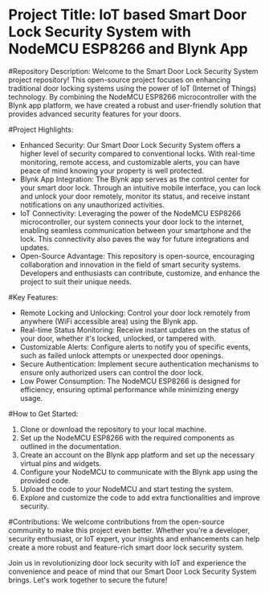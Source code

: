 # Project Title: IoT based Smart Door Lock Security System with NodeMCU ESP8266 and Blynk App

#Repository Description:
Welcome to the Smart Door Lock Security System project repository! This open-source project focuses on enhancing traditional door locking systems using the power of IoT (Internet of Things) technology. By combining the NodeMCU ESP8266 microcontroller with the Blynk app platform, we have created a robust and user-friendly solution that provides advanced security features for your doors.

#Project Highlights:
- Enhanced Security: Our Smart Door Lock Security System offers a higher level of security compared to conventional locks. With real-time monitoring, remote access, and customizable alerts, you can have peace of mind knowing your property is well protected.
- Blynk App Integration: The Blynk app serves as the control center for your smart door lock. Through an intuitive mobile interface, you can lock and unlock your door remotely, monitor its status, and receive instant notifications on any unauthorized activities.
-  IoT Connectivity: Leveraging the power of the NodeMCU ESP8266 microcontroller, our system connects your door lock to the internet, enabling seamless communication between your smartphone and the lock. This connectivity also paves the way for future integrations and updates.
-  Open-Source Advantage: This repository is open-source, encouraging collaboration and innovation in the field of smart security systems. Developers and enthusiasts can contribute, customize, and enhance the project to suit their unique needs.

#Key Features:
- Remote Locking and Unlocking: Control your door lock remotely from anywhere (WiFi accessible area) using the Blynk app.
- Real-time Status Monitoring: Receive instant updates on the status of your door, whether it's locked, unlocked, or tampered with.
- Customizable Alerts: Configure alerts to notify you of specific events, such as failed unlock attempts or unexpected door openings.
- Secure Authentication: Implement secure authentication mechanisms to ensure only authorized users can control the door lock.
- Low Power Consumption: The NodeMCU ESP8266 is designed for efficiency, ensuring optimal performance while minimizing energy usage.

#How to Get Started:
1. Clone or download the repository to your local machine.
2. Set up the NodeMCU ESP8266 with the required components as outlined in the documentation.
3. Create an account on the Blynk app platform and set up the necessary virtual pins and widgets.
4. Configure your NodeMCU to communicate with the Blynk app using the provided code.
5. Upload the code to your NodeMCU and start testing the system.
6. Explore and customize the code to add extra functionalities and improve security.

#Contributions:
We welcome contributions from the open-source community to make this project even better. Whether you're a developer, security enthusiast, or IoT expert, your insights and enhancements can help create a more robust and feature-rich smart door lock security system.

Join us in revolutionizing door lock security with IoT and experience the convenience and peace of mind that our Smart Door Lock Security System brings. Let's work together to secure the future!
